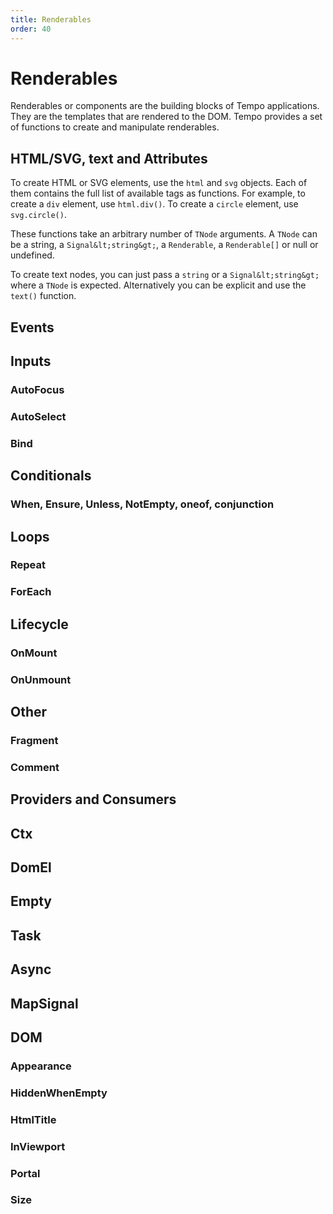 ```yaml
---
title: Renderables
order: 40
---
```

# Renderables

Renderables or components are the building blocks of Tempo applications. They are the templates that are rendered to the DOM. Tempo provides a set of functions to create and manipulate renderables.

## HTML/SVG, text and Attributes

To create HTML or SVG elements, use the `html` and `svg` objects. Each of them contains the full list of available tags as functions. For example, to create a `div` element, use `html.div()`. To create a `circle` element, use `svg.circle()`.

These functions take an arbitrary number of `TNode` arguments. A `TNode` can be a string, a `Signal&lt;string&gt;`, a `Renderable`, a `Renderable[]` or null or undefined.

To create text nodes, you can just pass a `string` or a `Signal&lt;string&gt;` where a `TNode` is expected. Alternatively you can be explicit and use the `text()` function.

## Events

## Inputs

### AutoFocus

### AutoSelect

### Bind

## Conditionals

### When, Ensure, Unless, NotEmpty, oneof, conjunction

## Loops

### Repeat

### ForEach

## Lifecycle

### OnMount

### OnUnmount

## Other

### Fragment

### Comment

## Providers and Consumers

## Ctx

## DomEl

## Empty

## Task

## Async

## MapSignal

## DOM

### Appearance

### HiddenWhenEmpty

### HtmlTitle

### InViewport

### Portal

### Size

